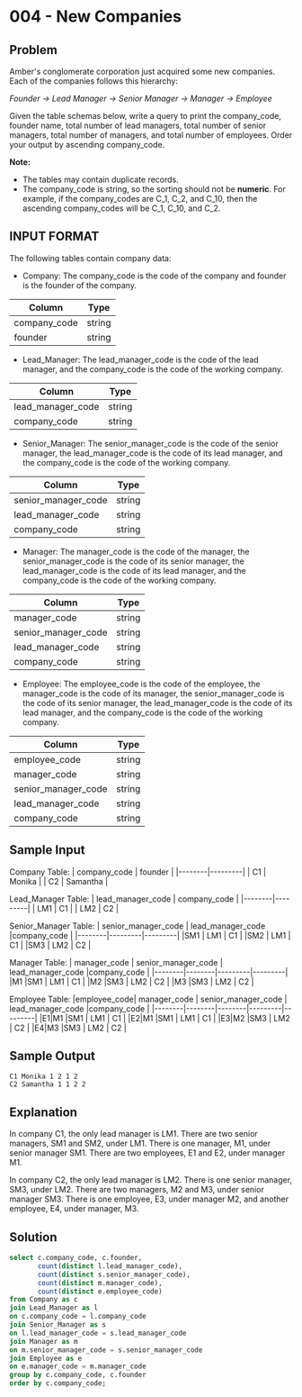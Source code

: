 # 004 - New Companies
## Problem

Amber's conglomerate corporation just acquired some new companies. Each of the companies follows this hierarchy:

*Founder -> Lead Manager -> Senior Manager -> Manager -> Employee*

Given the table schemas below, write a query to print the company_code, founder name, total number of lead managers, total number of senior managers, total number of managers, and total number of employees. Order your output by ascending company_code.

**Note:**
- The tables may contain duplicate records.
- The company_code is string, so the sorting should not be **numeric**. For example, if the company_codes are C_1, C_2, and C_10, then the ascending company_codes will be C_1, C_10, and C_2.

## INPUT FORMAT
The following tables contain company data:
- Company: The company_code is the code of the company and founder is the founder of the company.
  
| Column | Type    |
|--------|---------|
| company_code | string |
| founder	     | string |

- Lead_Manager: The lead_manager_code is the code of the lead manager, and the company_code is the code of the working company.
  
| Column | Type    |
|--------|---------|
| lead_manager_code | string |
| company_code    | string |

- Senior_Manager: The senior_manager_code is the code of the senior manager, the lead_manager_code is the code of its lead manager, and the company_code is the code of the working company.
  
| Column | Type    |
|--------|---------|
| senior_manager_code | string |
| lead_manager_code | string |
| company_code    | string |

- Manager: The manager_code is the code of the manager, the senior_manager_code is the code of its senior manager, the lead_manager_code is the code of its lead manager, and the company_code is the code of the working company.
  
| Column | Type    |
|--------|---------|
| manager_code | string |
| senior_manager_code | string |
| lead_manager_code | string |
| company_code    | string |

- Employee: The employee_code is the code of the employee, the manager_code is the code of its manager, the senior_manager_code is the code of its senior manager, the lead_manager_code is the code of its lead manager, and the company_code is the code of the working company.
  
| Column | Type    |
|--------|---------|
| employee_code | string |
| manager_code | string |
| senior_manager_code | string |
| lead_manager_code | string |
| company_code    | string |

## Sample Input

Company Table:
| company_code | founder    |
|--------|---------|
| C1 | Monika |
| C2	     | Samantha |

Lead_Manager Table:
| lead_manager_code | company_code    |
|--------|---------|
| LM1 | C1 |
| LM2 | C2 |

Senior_Manager Table:
| senior_manager_code | lead_manager_code |company_code    |
|--------|---------|---------|
|SM1 | LM1 | C1 |
|SM2 | LM1 | C1 |
|SM3 | LM2 | C2 |

Manager Table:
| manager_code | senior_manager_code | lead_manager_code |company_code    |
|--------|--------|---------|---------|
|M1 |SM1 | LM1 | C1 |
|M2 |SM3 | LM2 | C2 |
|M3 |SM3 | LM2 | C2 |

Employee Table:
|employee_code| manager_code | senior_manager_code | lead_manager_code |company_code    |
|--------|--------|--------|---------|---------|
|E1|M1 |SM1 | LM1 | C1 |
|E2|M1 |SM1 | LM1 | C1 |
|E3|M2 |SM3 | LM2 | C2 |
|E4|M3 |SM3 | LM2 | C2 |

## Sample Output

```
C1 Monika 1 2 1 2
C2 Samantha 1 1 2 2
```
## Explanation

In company C1, the only lead manager is LM1. There are two senior managers, SM1 and SM2, under LM1. There is one manager, M1, under senior manager SM1. There are two employees, E1 and E2, under manager M1.

In company C2, the only lead manager is LM2. There is one senior manager, SM3, under LM2. There are two managers, M2 and M3, under senior manager SM3. There is one employee, E3, under manager M2, and another employee, E4, under manager, M3.

## Solution
```sql
select c.company_code, c.founder,
       count(distinct l.lead_manager_code),
       count(distinct s.senior_manager_code),
       count(distinct m.manager_code),
       count(distinct e.employee_code)
from Company as c 
join Lead_Manager as l 
on c.company_code = l.company_code
join Senior_Manager as s
on l.lead_manager_code = s.lead_manager_code
join Manager as m 
on m.senior_manager_code = s.senior_manager_code
join Employee as e
on e.manager_code = m.manager_code
group by c.company_code, c.founder
order by c.company_code;
```

